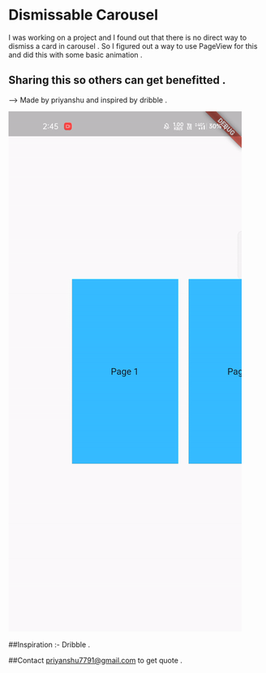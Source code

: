 # Dismissable Carousel

I was working on a project and I found out that there is no direct way to dismiss a card in carousel . So I figured out a way to use PageView for this and did this with some basic animation .

## Sharing this so others can get benefitted . 

--> Made by priyanshu and inspired by dribble . 



![Like this](assets/recording.gif)



##Inspiration :- Dribble .

##Contact priyanshu7791@gmail.com to get quote . 

